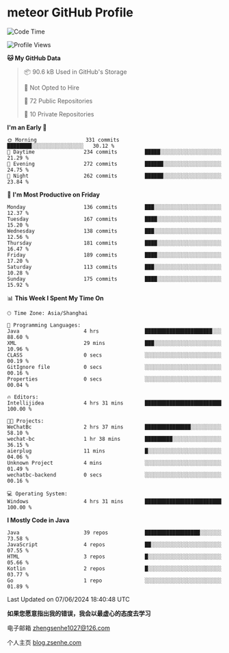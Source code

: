 
# meteor  GitHub Profile 

<!--START_SECTION:waka-->
![Code Time](http://img.shields.io/badge/Code%20Time-60%20hrs%2037%20mins-blue)

![Profile Views](http://img.shields.io/badge/Profile%20Views-11-blue)

**🐱 My GitHub Data** 

> 📦 90.6 kB Used in GitHub's Storage 
 > 
> 🚫 Not Opted to Hire
 > 
> 📜 72 Public Repositories 
 > 
> 🔑 10 Private Repositories 
 > 
**I'm an Early 🐤** 

```text
🌞 Morning                331 commits         ████████░░░░░░░░░░░░░░░░░   30.12 % 
🌆 Daytime                234 commits         █████░░░░░░░░░░░░░░░░░░░░   21.29 % 
🌃 Evening                272 commits         ██████░░░░░░░░░░░░░░░░░░░   24.75 % 
🌙 Night                  262 commits         ██████░░░░░░░░░░░░░░░░░░░   23.84 % 
```
📅 **I'm Most Productive on Friday** 

```text
Monday                   136 commits         ███░░░░░░░░░░░░░░░░░░░░░░   12.37 % 
Tuesday                  167 commits         ████░░░░░░░░░░░░░░░░░░░░░   15.20 % 
Wednesday                138 commits         ███░░░░░░░░░░░░░░░░░░░░░░   12.56 % 
Thursday                 181 commits         ████░░░░░░░░░░░░░░░░░░░░░   16.47 % 
Friday                   189 commits         ████░░░░░░░░░░░░░░░░░░░░░   17.20 % 
Saturday                 113 commits         ███░░░░░░░░░░░░░░░░░░░░░░   10.28 % 
Sunday                   175 commits         ████░░░░░░░░░░░░░░░░░░░░░   15.92 % 
```


📊 **This Week I Spent My Time On** 

```text
🕑︎ Time Zone: Asia/Shanghai

💬 Programming Languages: 
Java                     4 hrs               ██████████████████████░░░   88.60 % 
XML                      29 mins             ███░░░░░░░░░░░░░░░░░░░░░░   10.96 % 
CLASS                    0 secs              ░░░░░░░░░░░░░░░░░░░░░░░░░   00.19 % 
GitIgnore file           0 secs              ░░░░░░░░░░░░░░░░░░░░░░░░░   00.16 % 
Properties               0 secs              ░░░░░░░░░░░░░░░░░░░░░░░░░   00.04 % 

🔥 Editors: 
Intellijidea             4 hrs 31 mins       █████████████████████████   100.00 % 

🐱‍💻 Projects: 
WeChatBc                 2 hrs 37 mins       ███████████████░░░░░░░░░░   58.10 % 
wechat-bc                1 hr 38 mins        █████████░░░░░░░░░░░░░░░░   36.15 % 
aierplug                 11 mins             █░░░░░░░░░░░░░░░░░░░░░░░░   04.06 % 
Unknown Project          4 mins              ░░░░░░░░░░░░░░░░░░░░░░░░░   01.49 % 
wechatbc-backend         0 secs              ░░░░░░░░░░░░░░░░░░░░░░░░░   00.16 % 

💻 Operating System: 
Windows                  4 hrs 31 mins       █████████████████████████   100.00 % 
```

**I Mostly Code in Java** 

```text
Java                     39 repos            ██████████████████░░░░░░░   73.58 % 
JavaScript               4 repos             ██░░░░░░░░░░░░░░░░░░░░░░░   07.55 % 
HTML                     3 repos             █░░░░░░░░░░░░░░░░░░░░░░░░   05.66 % 
Kotlin                   2 repos             █░░░░░░░░░░░░░░░░░░░░░░░░   03.77 % 
Go                       1 repo              ░░░░░░░░░░░░░░░░░░░░░░░░░   01.89 % 
```




 Last Updated on 07/06/2024 18:40:48 UTC
<!--END_SECTION:waka-->


**如果您愿意指出我的错误，我会以最虚心的态度去学习**

电子邮箱 zhengsenhe1027@126.com

个人主页 [blog.zsenhe.com](http://blog.zsenhe.com/)


